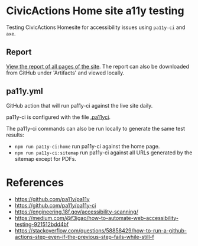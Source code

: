 # CivicActions Home site a11y testing

Testing CivicActions Homesite for accessibility issues using `pa11y-ci` and `axe`.

## Report

[View the report of all pages of the site](/civicactions-homesite-a11y/pa11y_report/). The report can also be downloaded from GitHub under 'Artifacts' and viewed locally.

## pa11y.yml

GitHub action that will run pa11y-ci against the live site daily.

pa11y-ci is configured with the file [.pa11yci](.pa11yci).

The pa11y-ci commands can also be run locally to generate the same test results:

* `npm run pa11y-ci:home` run pa11y-ci against the home page.
* `npm run pa11y-ci:sitemap` run pa11y-ci against all URLs generated by the sitemap except for PDFs.

# References

* https://github.com/pa11y/pa11y
* https://github.com/pa11y/pa11y-ci
* https://engineering.18f.gov/accessibility-scanning/
* https://medium.com/@f3igao/how-to-automate-web-accessibility-testing-921512bdd4bf
* https://stackoverflow.com/questions/58858429/how-to-run-a-github-actions-step-even-if-the-previous-step-fails-while-still-f
